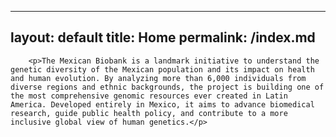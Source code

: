 <!-- index.html -->
---
layout: default
title: Home
permalink: /index.md
---
<section id="index">

        <p>The Mexican Biobank is a landmark initiative to understand the genetic diversity of the Mexican population and its impact on health and human evolution. By analyzing more than 6,000 individuals from diverse regions and ethnic backgrounds, the project is building one of the most comprehensive genomic resources ever created in Latin America. Developed entirely in Mexico, it aims to advance biomedical research, guide public health policy, and contribute to a more inclusive global view of human genetics.</p>

</section>